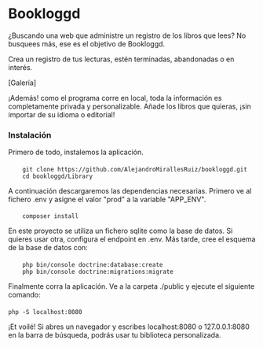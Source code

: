 # Bookloggd

¿Buscando una web que administre un registro de los libros que lees? No busquees más, ese es el objetivo de Bookloggd. 

Crea un registro de tus lecturas, estén terminadas, abandonadas o en interés. 

[Galería]

¡Además! como el programa corre en local, toda la información es completamente privada y personalizable. Añade los libros que quieras, ¡sin importar de su idioma o editorial! 

### Instalación

Primero de todo, instalemos la aplicación.

####
		git clone https://github.com/AlejandroMirallesRuiz/bookloggd.git
		cd bookloggd/Library

A continuación descargaremos las dependencias necesarias. Primero ve al fichero .env y asigne el valor "prod" a la variable "APP_ENV".

#### 
		composer install

En este proyecto se utiliza un fichero sqlite como la base de datos. Si quieres usar otra, configura el endpoint en .env. Más tarde, cree el esquema de la base de datos con:

####
		php bin/console doctrine:database:create
		php bin/console doctrine:migrations:migrate

Finalmente corra la aplicación. Ve a la carpeta ./public y ejecute el siguiente comando:

####		
	php -S localhost:8080

¡Et voilé! Si abres un navegador y escribes localhost:8080 o 127.0.0.1:8080 en la barra de búsqueda, podrás usar tu biblioteca personalizada. 
